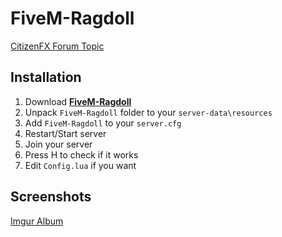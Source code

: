 # FiveM-Ragdoll
[CitizenFX Forum Topic](https://img.shields.io/github/v/release/AlexR32/FiveM-Ragdoll)

## Installation
1. Download **[FiveM-Ragdoll](https://github.com/AlexR32/FiveM-Ragdoll/releases/latest)**
2. Unpack `FiveM-Ragdoll` folder to your `server-data\resources`
3. Add `FiveM-Ragdoll` to your `server.cfg`
4. Restart/Start server
5. Join your server
6. Press H to check if it works
7. Edit `Config.lua` if you want

## Screenshots
[Imgur Album](https://imgur.com/a/bNUNBJq)
